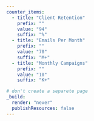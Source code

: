 ```yaml
---
counter_items:
  - title: "Client Retention"
    prefix: ""
    value: "94"
    suffix: "%"
  - title: "Emails Per Month"
    prefix: ""
    value: "70"
    suffix: "M+"
  - title: "Monthly Campaigns"
    prefix: ""
    value: "10"
    suffix: "K+"

# don't create a separete page
_build:
  render: "never"
  publishResources: false
---
```

